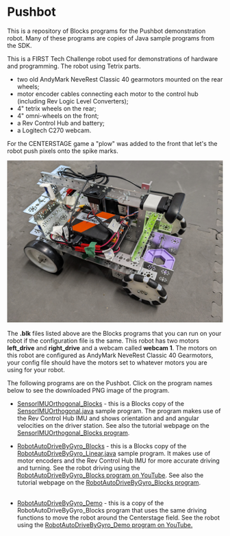 # Pushbot
This is a repository of Blocks programs for the Pushbot demonstration robot. Many of these programs are copies of Java sample programs from the SDK.

This is a FIRST Tech Challenge robot used for demonstrations of hardware and programming. The robot using Tetrix parts. 
- two old AndyMark NeveRest Classic 40 gearmotors mounted on the rear wheels;
- motor encoder cables connecting each motor to the control hub (including Rev Logic Level Converters);
- 4" tetrix wheels on the rear;
- 4" omni-wheels on the front;
- a Rev Control Hub and battery;
- a Logitech C270 webcam.

For the CENTERSTAGE game a "plow" was added to the front that let's the robot push pixels onto the spike marks.

![Model](https://raw.githubusercontent.com/acharraggi/Pushbot/main/Images/PXL_20231203_191218559.jpg)

 The **.blk** files listed above are the Blocks programs that you can run on your robot if the configuration file is the same. This robot has two motors **left_drive** and **right_drive** and a webcam called **webcam 1**. The motors on this robot are configured as AndyMark NeveRest Classic 40 Gearmotors, your config file should have the motors set to whatever motors you are using for your robot. 

 The following programs are on the Pushbot. Click on the program names below to see the downloaded PNG image of the program.


- [SensorIMUOrthogonal_Blocks](Images/SensorIMUOrthogonal_Blocks.png) - this is a Blocks copy of the [SensorIMUOrthogonal.java](https://github.com/FIRST-Tech-Challenge/FtcRobotController/blob/master/FtcRobotController/src/main/java/org/firstinspires/ftc/robotcontroller/external/samples/SensorIMUOrthogonal.java) sample program. The program makes use of the Rev Control Hub IMU and shows orientation and and angular velocities on the driver station.  See also the tutorial webpage on the [SensorIMUOrthogonal_Blocks program](https://firstroboticsbc.org/ftc/ftc-team-resources/SensorIMUOrthogonal_Blocks/).

- [RobotAutoDriveByGyro_Blocks](Images/RobotAutoDriveByGyro_Blocks.png) - this is a Blocks copy of the [RobotAutoDriveByGyro_Linear.java](https://github.com/FIRST-Tech-Challenge/FtcRobotController/blob/master/FtcRobotController/src/main/java/org/firstinspires/ftc/robotcontroller/external/samples/RobotAutoDriveByGyro_Linear.java) sample program. It makes use of motor encoders and the Rev Control Hub IMU for more accurate driving and turning. See the robot driving using the [RobotAutoDriveByGyro_Blocks program on YouTube](https://youtu.be/8sitKrHBNyY). See also the tutorial webpage on the [RobotAutoDriveByGyro_Blocks program](https://firstroboticsbc.org/ftc/ftc-team-resources/RobotAutoDriveByGyro_Blocks/). <br/> &nbsp;

- [RobotAutoDriveByGyro_Demo](Images/RobotAutoDriveByGyro_Demo.png) - this is a copy of the RobotAutoDriveByGyro_Blocks program that uses the same driving functions to move the robot around the Centerstage field. See the robot using the [RobotAutoDriveByGyro_Demo program on YouTube.](https://youtu.be/-TFp3KY9alM)